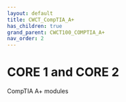 ```yaml
---
layout: default
title: CWCT_CompTIA_A+
has_children: true
grand_parent: CWCT100_COMPTIA_A+
nav_order: 2
---
```


# CORE 1 and CORE 2

CompTIA A+ modules
